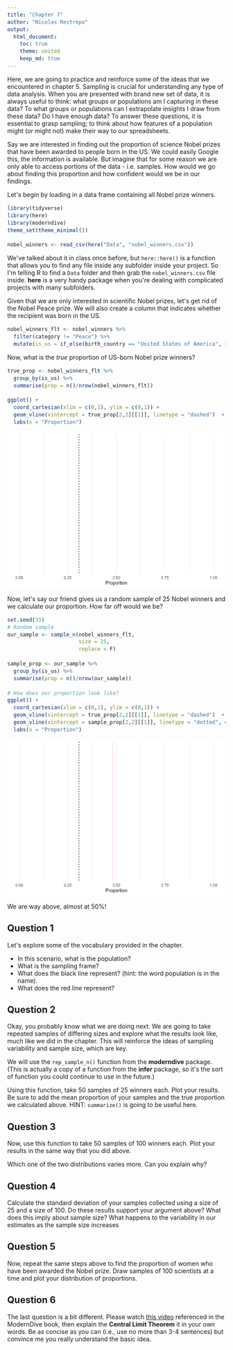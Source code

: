 ```yaml
---
title: "Chapter 7"
author: "Nicolas Restrepo"
output: 
  html_document: 
    toc: true
    theme: united
    keep_md: true
---
```




Here, we are going to practice and reinforce some of the ideas that we encountered in chapter 5. Sampling is crucial for understanding any type of data analysis. When you are presented with brand new set of data, it is always useful to think: what groups or populations am I capturing in these data? To what groups or populations can I extrapolate insights I draw from these data? Do I have enough data? To answer these questions, it is essential to grasp sampling; to think about how features of a population might (or might not) make their way to our spreadsheets. 

Say we are interested in finding out the proportion of science Nobel prizes that have been awarded to people born in the US. We could easily Google this, the information is available. But imagine that for some reason we are only able to access portions of the data - i.e. samples. How would we go about finding this proportion and how confident would we be in our findings. 

Let's begin by loading in a data frame containing all Nobel prize winners. 


```r
library(tidyverse)
library(here)
library(moderndive)
theme_set(theme_minimal())

nobel_winners <- read_csv(here("Data", "nobel_winners.csv"))
```

We've talked about it in class once before, but `here::here()` is a function that allows you to find any file inside any subfolder inside your project. So I'm telling R to find a `Data` folder and then grab the `nobel_winners.csv` file inside. **here** is a very handy package when you're dealing with complicated projects with many subfolders.

Given that we are only interested in scientific Nobel prizes, let's get rid of the Nobel Peace prize. We will also create a column that indicates whether the recipient was born in the US. 


```r
nobel_winners_flt <- nobel_winners %>% 
  filter(category != "Peace") %>% 
  mutate(is_us = if_else(birth_country == "United States of America", 1, 0))
```

Now, what is the *true* proportion of US-born Nobel prize winners?


```r
true_prop <- nobel_winners_flt %>% 
  group_by(is_us) %>% 
  summarise(prop = n()/nrow(nobel_winners_flt))

ggplot() + 
  coord_cartesian(xlim = c(0,1), ylim = c(0,1)) + 
  geom_vline(xintercept = true_prop[2,2][[1]], linetype = "dashed")  + 
  labs(x = "Proportion")
```

![](chapter_7_files/figure-html/unnamed-chunk-3-1.png)<!-- -->

Now, let's say our friend gives us a random sample of 25 Nobel winners and we calculate our proportion. How far off would we be? 


```r
set.seed(33)
# Random sample 
our_sample <- sample_n(nobel_winners_flt, 
                       size = 25, 
                       replace = F)

sample_prop <- our_sample %>% 
  group_by(is_us) %>% 
  summarise(prop = n()/nrow(our_sample))

# How does our proportion look like? 
ggplot() + 
  coord_cartesian(xlim = c(0,1), ylim = c(0,1)) + 
  geom_vline(xintercept = true_prop[2,2][[1]], linetype = "dashed")  + 
  geom_vline(xintercept = sample_prop[2,2][[1]], linetype = "dotted", col = "red") +
  labs(x = "Proportion")
```

![](chapter_7_files/figure-html/unnamed-chunk-4-1.png)<!-- -->

We are way above, almost at 50%! 

## Question 1 

Let's explore some of the vocabulary provided in the chapter. 
- In this scenario, what is the population? 
- What is the sampling frame? 
- What does the black line represent? (hint: the word population is in the name). 
- What does the red line represent? 

## Question 2 

Okay, you probably know what we are doing next. We are going to take repeated samples of differing sizes and explore what the results look like, much like we did in the chapter. This will reinforce the ideas of sampling variability and sample size, which are key. 

We will use the `rep_sample_n()` function from the **moderndive** package. (This is actually a copy of a function from the **infer** package, so it's the sort of function you could continue to use in the future.)

Using this function, take 50 samples of 25 winners each. Plot your results. Be sure to add the mean proportion of your samples and the true proportion we calculated above. HINT: `summarize()` is going to be useful here. 

## Question 3 

Now, use this function to take 50 samples of 100 winners each. Plot your results in the same way that you did above. 

Which one of the two distributions varies more. Can you explain why? 

## Question 4 

Calculate the standard deviation of your samples collected using a size of 25 and a size of 100. Do these results support your argument above? What does this imply about sample size? What happens to the variability in our estimates as the sample size increases 

## Question 5 

Now, repeat the same steps above to find the proportion of women who have been awarded the Nobel prize. Draw samples of 100 scientists at a time and plot your distribution of proportions.

## Question 6 

The last question is a bit different. Please watch [this video](https://www.youtube.com/watch?v=jvoxEYmQHNM) referenced in the ModernDive book, then explain the **Central Limit Theorem** it in your own words. Be as concise as you can (i.e., use no more than 3-4 sentences) but convince me you really understand the basic idea.
